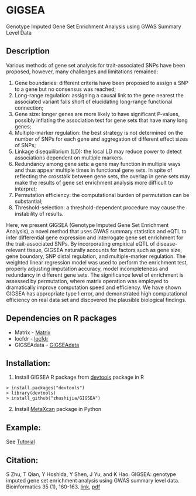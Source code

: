 # GIGSEA
Genotype Imputed Gene Set Enrichment Analysis using GWAS Summary Level Data

## Description
Various methods of gene set analysis for trait-associated SNPs have been 
proposed, however, many challenges and limitations remained: 
1. Gene boundaries: different criteria have been proposed to assign a SNP to 
a gene but no consensus was reached; 
2. Long-range regulation: assigning a causal link to the gene nearest the 
associated variant falls short of elucidating long-range functional connection; 
3. Gene size: longer genes are more likely to have significant P-values, 
possibly inflating the association test for gene sets that have many long genes; 
4. Multiple-marker regulation: the best strategy is not determined on the number 
of SNPs for each gene and aggregation of different effect sizes of SNPs; 
5. Linkage disequilibrium (LD): the local LD may reduce power to detect 
associations dependent on multiple markers. 
6. Redundancy among gene sets: a gene may function in multiple ways and thus 
appear multiple times in functional gene sets. In spite of reflecting the 
crosstalk between gene sets, the overlap in gene sets may make the results of 
gene set enrichment analysis more difficult to interpret; 
7. Permutation efficiency: the computational burden of permutation can be 
substantial; 
8. Threshold-selection: a threshold-dependent procedure may cause the 
instability of results. 

Here, we present GIGSEA (Genotype Imputed Gene Set Enrichment Analysis), a novel 
method that uses GWAS summary statistics and eQTL to infer differential gene 
expression and interrogate gene set enrichment for the trait-associated SNPs. 
By incorporating empirical eQTL of disease-relevant tissue, GIGSEA naturally 
accounts for factors such as gene size, gene boundary, SNP distal regulation, 
and multiple-marker regulation. The weighted linear regression model was used 
to perform the enrichment test, properly adjusting imputation accuracy, model incompleteness and redundancy in different gene sets. The significance level of 
enrichment is assessed by permutation, where matrix operation was employed to 
dramatically improve computation speed and efficiency. We have shown GIGSEA has 
appropriate type I error, and demonstrated high computational efficiency on real 
data set and discovered the plausible biological findings. 


## Dependencies on R packages
-  Matrix - [Matrix](https://cran.r-project.org/web/packages/Matrix/index.html)
-  locfdr - [locfdr](https://cran.r-project.org/web/packages/locfdr/index.html)
-  GIGSEAdata - [GIGSEAdata](https://github.com/zhushijia/GIGSEAdata)

## Installation:
1. Install GIGSEA R package from [devtools](https://github.com/hadley/devtools) package in R
```
> install.packages("devtools")
> library(devtools) 
> install_github("zhushijia/GIGSEA")
```
2. Install [MetaXcan](https://github.com/hakyimlab/MetaXcan) package in Python


## Example:
  See [Tutorial](https://github.com/zhushijia/GIGSEA/wiki)
  
## Citation:
  S Zhu, T Qian, Y Hoshida, Y Shen, J Yu, and K Hao. GIGSEA: genotype imputed gene set enrichment analysis using GWAS summary level data. Bioinformatics 35 (1), 160-163. [link](https://academic.oup.com/bioinformatics/article/35/1/160/5053312), [pdf](https://www.researchgate.net/publication/326380374_GIGSEA_Genotype_Imputed_Gene_Set_Enrichment_Analysis_using_GWAS_Summary_Level_Data)
